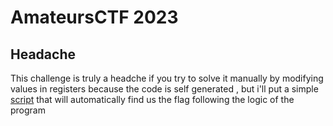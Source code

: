 # AmateursCTF 2023

## Headache

This challenge is truly a headche if you try to solve it manually by modifying values in registers because the code is self generated , but i'll put a simple <a href="https://github.com/Noureddine-0/AmateursCTF2023/blob/main/headache/solve.py">script</a> that will automatically find us the flag following the logic of the program  
